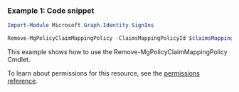 ### Example 1: Code snippet

```powershellImport-Module Microsoft.Graph.Identity.SignIns

Remove-MgPolicyClaimMappingPolicy -ClaimsMappingPolicyId $claimsMappingPolicyId
```
This example shows how to use the Remove-MgPolicyClaimMappingPolicy Cmdlet.
To learn about permissions for this resource, see the [permissions reference](/graph/permissions-reference).

